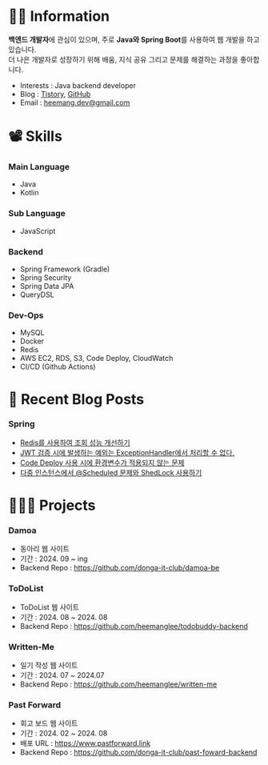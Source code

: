 # 💁🏻 Information 
<b>백엔드 개발자</b>에 관심이 있으며, 주로 <b>Java와 Spring Boot</b>를 사용하여 웹 개발을 하고 있습니다. <br>
더 나은 개발자로 성장하기 위해 배움, 지식 공유 그리고 문제를 해결하는 과정을 좋아합니다.


- Interests : Java backend developer
- Blog : [Tistory](https://server-technology.tistory.com/), [GitHub](https://github.com/heemanglee/learn-repository/discussions)
- Email : heemang.dev@gmail.com

# 📽️ Skills
###  Main Language
- Java
- Kotlin

### Sub Language
- JavaScript

### Backend
- Spring Framework (Gradle)
- Spring Security
- Spring Data JPA
- QueryDSL

### Dev-Ops
- MySQL
- Docker
- Redis
- AWS EC2, RDS, S3, Code Deploy, CloudWatch
- CI/CD (Github Actions)
  
# 📝 Recent Blog Posts
### Spring
- <a href="https://server-technology.tistory.com/474"> Redis를 사용하여 조회 성능 개선하기</a>
- <a href="https://server-technology.tistory.com/462"> JWT 검증 시에 발생하는 예외는 ExceptionHandler에서 처리할 수 없다.</a>
- <a href="https://server-technology.tistory.com/460"> Code Deploy 사용 시에 환경변수가 적용되지 않는 문제</a>
- <a href="https://server-technology.tistory.com/452"> 다중 인스턴스에서 @Scheduled 문제와 ShedLock 사용하기</a>

# 🧑🏻‍💻 Projects
### Damoa
- 동아리 웹 사이트 
- 기간 : 2024. 09 ~ ing
- Backend Repo : https://github.com/donga-it-club/damoa-be

### ToDoList
- ToDoList 웹 사이트 
- 기간 : 2024. 08 ~ 2024. 08
- Backend Repo : https://github.com/heemanglee/todobuddy-backend

### Written-Me
- 일기 작성 웹 사이트
- 기간 : 2024. 07 ~ 2024.07
- Backend Repo : https://github.com/heemanglee/written-me
  
### Past Forward 
- 회고 보드 웹 사이트
- 기간 : 2024. 02 ~ 2024. 08
- 배포 URL : https://www.pastforward.link
- Backend Repo : https://github.com/donga-it-club/past-foward-backend
